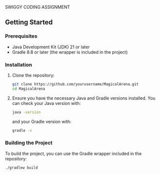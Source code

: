 SWIGGY CODING ASSIGNMENT
## Getting Started

### Prerequisites

- Java Development Kit (JDK) 21 or later
- Gradle 8.8 or later (the wrapper is included in the project)

### Installation

1. Clone the repository:
    ```sh
    git clone https://github.com/yourusername/MagicalArena.git
    cd MagicalArena
    ```

2. Ensure you have the necessary Java and Gradle versions installed. You can check your Java version with:
    ```sh
    java -version
    ```
    and your Gradle version with:
    ```sh
    gradle -v
    ```

### Building the Project

To build the project, you can use the Gradle wrapper included in the repository:

```sh
./gradlew build
